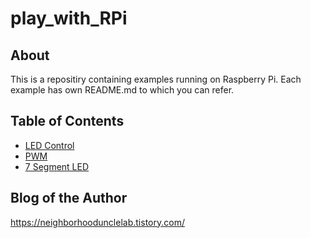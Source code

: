# play_with_RPi
## About 
This is a repositiry containing examples running on Raspberry Pi. Each example has own README.md to which you can refer.

## Table of Contents
* [LED Control](/led_control/)
* [PWM](/PWM/)
* [7 Segment LED](/7seg_led/)

## Blog of the Author
https://neighborhoodunclelab.tistory.com/